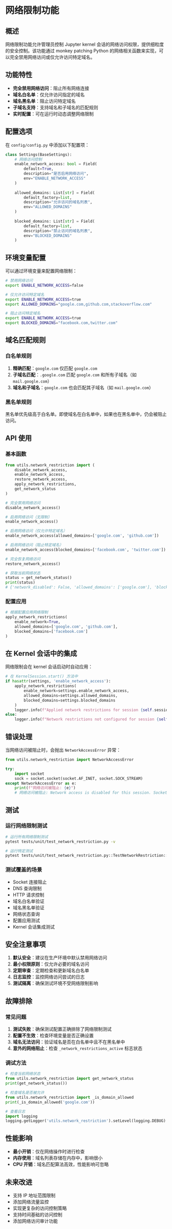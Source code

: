 # 网络限制功能

## 概述

网络限制功能允许管理员控制 Jupyter kernel 会话的网络访问权限，提供细粒度的安全控制。该功能通过 monkey patching Python 的网络相关函数来实现，可以完全禁用网络访问或仅允许访问特定域名。

## 功能特性

- **完全禁用网络访问**：阻止所有网络连接
- **域名白名单**：仅允许访问指定的域名
- **域名黑名单**：阻止访问特定域名
- **子域名支持**：支持域名和子域名的匹配规则
- **实时配置**：可在运行时动态调整网络限制

## 配置选项

在 `config/config.py` 中添加以下配置项：

```python
class Settings(BaseSettings):
    # 网络访问控制
    enable_network_access: bool = Field(
        default=True,
        description="是否启用网络访问",
        env="ENABLE_NETWORK_ACCESS"
    )
    
    allowed_domains: List[str] = Field(
        default_factory=list,
        description="允许访问的域名列表",
        env="ALLOWED_DOMAINS"
    )
    
    blocked_domains: List[str] = Field(
        default_factory=list,
        description="禁止访问的域名列表",
        env="BLOCKED_DOMAINS"
    )
```

## 环境变量配置

可以通过环境变量来配置网络限制：

```bash
# 禁用网络访问
export ENABLE_NETWORK_ACCESS=false

# 仅允许访问特定域名
export ENABLE_NETWORK_ACCESS=true
export ALLOWED_DOMAINS="google.com,github.com,stackoverflow.com"

# 阻止访问特定域名
export ENABLE_NETWORK_ACCESS=true
export BLOCKED_DOMAINS="facebook.com,twitter.com"
```

## 域名匹配规则

### 白名单规则

1. **精确匹配**：`google.com` 仅匹配 `google.com`
2. **子域名匹配**：`.google.com` 匹配 `google.com` 和所有子域名（如 `mail.google.com`）
3. **域名和子域名**：`google.com` 也会匹配其子域名（如 `mail.google.com`）

### 黑名单规则

黑名单优先级高于白名单。即使域名在白名单中，如果也在黑名单中，仍会被阻止访问。

## API 使用

### 基本函数

```python
from utils.network_restriction import (
    disable_network_access,
    enable_network_access,
    restore_network_access,
    apply_network_restrictions,
    get_network_status
)

# 完全禁用网络访问
disable_network_access()

# 启用网络访问（无限制）
enable_network_access()

# 启用网络访问（仅允许特定域名）
enable_network_access(allowed_domains=['google.com', 'github.com'])

# 启用网络访问（阻止特定域名）
enable_network_access(blocked_domains=['facebook.com', 'twitter.com'])

# 完全恢复网络访问
restore_network_access()

# 获取当前网络状态
status = get_network_status()
print(status)
# {'network_disabled': False, 'allowed_domains': ['google.com'], 'blocked_domains': []}
```

### 配置应用

```python
# 根据配置应用网络限制
apply_network_restrictions(
    enable_network=True,
    allowed_domains=['google.com', 'github.com'],
    blocked_domains=['facebook.com']
)
```

## 在 Kernel 会话中的集成

网络限制会在 kernel 会话启动时自动应用：

```python
# 在 KernelSession.start() 方法中
if hasattr(settings, 'enable_network_access'):
    apply_network_restrictions(
        enable_network=settings.enable_network_access,
        allowed_domains=settings.allowed_domains,
        blocked_domains=settings.blocked_domains
    )
    logger.info(f"Applied network restrictions for session {self.session_id}")
else:
    logger.info(f"Network restrictions not configured for session {self.session_id}")
```

## 错误处理

当网络访问被阻止时，会抛出 `NetworkAccessError` 异常：

```python
from utils.network_restriction import NetworkAccessError

try:
    import socket
    sock = socket.socket(socket.AF_INET, socket.SOCK_STREAM)
except NetworkAccessError as e:
    print(f"网络访问被阻止: {e}")
    # 网络访问被阻止: Network access is disabled for this session. Socket connections are not allowed.
```

## 测试

### 运行网络限制测试

```bash
# 运行所有网络限制测试
pytest tests/unit/test_network_restriction.py -v

# 运行特定测试
pytest tests/unit/test_network_restriction.py::TestNetworkRestriction::test_disable_network_access_blocks_socket_creation -v
```

### 测试覆盖的场景

- Socket 连接阻止
- DNS 查询限制
- HTTP 请求控制
- 域名白名单验证
- 域名黑名单验证
- 网络状态查询
- 配置应用测试
- Kernel 会话集成测试

## 安全注意事项

1. **默认安全**：建议在生产环境中默认禁用网络访问
2. **最小权限原则**：仅允许必要的域名访问
3. **定期审查**：定期检查和更新域名白名单
4. **日志监控**：监控网络访问尝试的日志
5. **测试隔离**：确保测试环境不受网络限制影响

## 故障排除

### 常见问题

1. **测试失败**：确保测试配置正确排除了网络限制测试
2. **配置不生效**：检查环境变量是否正确设置
3. **域名无法访问**：验证域名是否在白名单中且不在黑名单中
4. **意外的网络阻止**：检查 `_network_restrictions_active` 标志状态

### 调试方法

```python
# 检查当前网络状态
from utils.network_restriction import get_network_status
print(get_network_status())

# 检查域名是否被允许
from utils.network_restriction import _is_domain_allowed
print(_is_domain_allowed('google.com'))

# 查看日志
import logging
logging.getLogger('utils.network_restriction').setLevel(logging.DEBUG)
```

## 性能影响

- **最小开销**：仅在网络操作时进行检查
- **内存使用**：域名列表存储在内存中，影响很小
- **CPU 开销**：域名匹配算法高效，性能影响可忽略

## 未来改进

- 支持 IP 地址范围限制
- 添加网络流量监控
- 实现更复杂的访问控制策略
- 支持时间基础的访问控制
- 添加网络访问审计功能